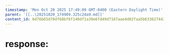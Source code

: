 ```yaml
---
timestamp: 'Mon Oct 20 2025 17:49:09 GMT-0400 (Eastern Daylight Time)'
parent: '[[..\20251020_174909.325c24a9.md]]'
content_id: 6d76b65d70df68bf6f140df1a39e6fd49d7167aae4d02faa5b63362744266256
---
```


# response:
